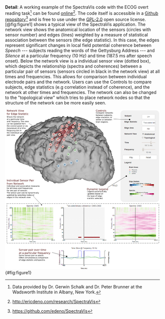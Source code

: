 **Detail**: A working example of the SpectraVis code with the ECOG overt reading task[^1] can be found [online][2][^2]. The code itself is accessible in a [Github repository][3][^3] and is free to use under the [GPL-2.0](http://choosealicense.com/licenses/) open source license. [@fig:figure1] shows a typical view of the SpectraVis application. The network view shows the anatomical location of the sensors (circles with sensor number) and edges (lines) weighted by a measure of statistical association between the sensors (the edge statistic). In this case, the edges represent significant changes in local field potential coherence between *Speech* --- subjects reading the words of the Gettysburg Address --- and *Silence* at a particular frequency (10 Hz) and time (187.5 ms after speech onset). Below the network view is a individual sensor view (dotted box), which depicts the relationship (spectra and coherences) between a particular pair of sensors (sensors circled in black in the network view) at all times and frequencies. This allows for comparison between individual electrode pairs and the network. Users can use the Controls to compare subjects, edge statistics (e.g correlation instead of coherence), and the network at other times and frequencies. The network can also be changed to the "topological view" which tries to place network nodes so that the structure of the network can be more easily seen.

![A static screenshot of the SpectraVis interface with the ECOG overt reading data.](figures/Figure1.png){#fig:figure1}

[2]: http://ericdeno.com/research/SpectraVis
[3]: https://github.com/edeno/SpectraVis

[^1]: Data provided by Dr. Gerwin Schalk and Dr. Peter Brunner at the Wadsworth Institute in Albany, New York.
[^2]: http://ericdeno.com/research/SpectraVis
[^3]: https://github.com/edeno/SpectraVis
